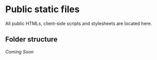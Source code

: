 # Public static files

All public HTMLs, client-side scripts and stylesheets are located here.

## Folder structure

_Coming Soon_